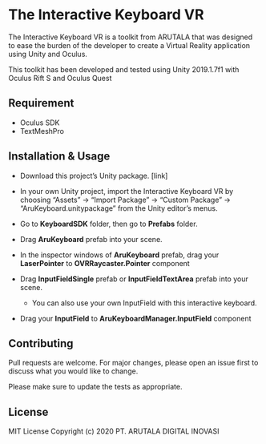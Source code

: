 # The Interactive Keyboard VR
The Interactive Keyboard VR is a toolkit from ARUTALA that was designed to ease the burden of the developer to create a Virtual Reality application using Unity and Oculus.

This toolkit has been developed and tested using Unity 2019.1.7f1 with Oculus Rift S and Oculus Quest

## Requirement
- Oculus SDK
- TextMeshPro

## Installation & Usage
- Download this project’s Unity package. [link]
- In your own Unity project, import the Interactive Keyboard VR by choosing “Assets” → “Import Package” → “Custom Package” → “AruKeyboard.unitypackage” from the Unity editor’s menus. 

- Go to **KeyboardSDK** folder, then go to **Prefabs** folder.
- Drag **AruKeyboard** prefab into your scene.

- In the inspector windows of **AruKeyboard** prefab, drag your **LaserPointer** to **OVRRaycaster.Pointer** component
- Drag **InputFieldSingle** prefab or **InputFieldTextArea** prefab into your scene.
	- You can also use your own InputField with this interactive keyboard.
- Drag your **InputField** to **AruKeyboardManager.InputField** component

## Contributing
Pull requests are welcome. For major changes, please open an issue first to discuss what you would like to change.

Please make sure to update the tests as appropriate.

## License
MIT License
Copyright (c) 2020 PT. ARUTALA DIGITAL INOVASI

